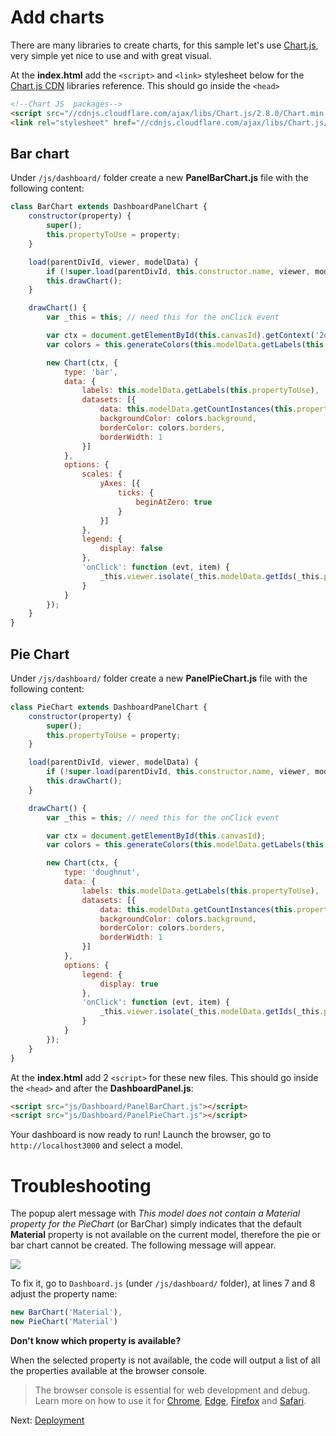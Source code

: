 # Add charts

There are many libraries to create charts, for this sample let's use [Chart.js](https://www.chartjs.org/), very simple yet nice to use and with great visual.

At the **index.html** add the `<script>` and `<link>` stylesheet below for the [Chart.js CDN](https://cdnjs.com/libraries/Chart.js) libraries reference. This should go inside the `<head>` 

```html
<!--Chart JS  packages-->
<script src="//cdnjs.cloudflare.com/ajax/libs/Chart.js/2.8.0/Chart.min.js" ></script>
<link rel="stylesheet" href="//cdnjs.cloudflare.com/ajax/libs/Chart.js/2.8.0/Chart.min.css" />
```

## Bar chart

Under `/js/dashboard/` folder create a new **PanelBarChart.js** file with the following content:

```javascript
class BarChart extends DashboardPanelChart {
    constructor(property) {
        super();
        this.propertyToUse = property;
    }

    load(parentDivId, viewer, modelData) {
        if (!super.load(parentDivId, this.constructor.name, viewer, modelData)) return;
        this.drawChart();
    }

    drawChart() {
        var _this = this; // need this for the onClick event

        var ctx = document.getElementById(this.canvasId).getContext('2d');
        var colors = this.generateColors(this.modelData.getLabels(this.propertyToUse).length);

        new Chart(ctx, {
            type: 'bar',
            data: {
                labels: this.modelData.getLabels(this.propertyToUse),
                datasets: [{
                    data: this.modelData.getCountInstances(this.propertyToUse),
                    backgroundColor: colors.background,
                    borderColor: colors.borders,
                    borderWidth: 1
                }]
            },
            options: {
                scales: {
                    yAxes: [{
                        ticks: {
                            beginAtZero: true
                        }
                    }]
                },
                legend: {
                    display: false
                },
                'onClick': function (evt, item) {
                    _this.viewer.isolate(_this.modelData.getIds(_this.propertyToUse, item[0]._model.label));
                }
            }
        });
    }
}
```

## Pie Chart

Under `/js/dashboard/` folder create a new **PanelPieChart.js** file with the following content:

```javascript
class PieChart extends DashboardPanelChart {
    constructor(property) {
        super();
        this.propertyToUse = property;
    }

    load(parentDivId, viewer, modelData) {
        if (!super.load(parentDivId, this.constructor.name, viewer, modelData)) return;
        this.drawChart();
    }

    drawChart() {
        var _this = this; // need this for the onClick event

        var ctx = document.getElementById(this.canvasId);
        var colors = this.generateColors(this.modelData.getLabels(this.propertyToUse).length);

        new Chart(ctx, {
            type: 'doughnut',
            data: {
                labels: this.modelData.getLabels(this.propertyToUse),
                datasets: [{
                    data: this.modelData.getCountInstances(this.propertyToUse),
                    backgroundColor: colors.background,
                    borderColor: colors.borders,
                    borderWidth: 1
                }]
            },
            options: {
                legend: {
                    display: true
                },
                'onClick': function (evt, item) {
                    _this.viewer.isolate(_this.modelData.getIds(_this.propertyToUse, item[0]._model.label));
                }
            }
        });
    }
}
```

At the **index.html** add 2 `<script>` for these new files. This should go inside the `<head>` and after the **DashboardPanel.js**:

```html
<script src="js/Dashboard/PanelBarChart.js"></script>
<script src="js/Dashboard/PanelPieChart.js"></script>
```

Your dashboard is now ready to run! Launch the browser, go to `http://localhost3000` and select a model.

# Troubleshooting

The popup alert message with *This model does not contain a Material property for the PieChart* (or BarChar) simply indicates that the default **Material** property is not available on the current model, therefore the pie or bar chart cannot be created. The following message will appear.

![](_media/javascript/js_dashboard_propertymissing.png)

To fix it, go to `Dashboard.js` (under `/js/dashboard/` folder), at lines 7 and 8 adjust the property name:

```javascript
new BarChart('Material'),
new PieChart('Material')
```

**Don't know which property is available?**

When the selected property is not available, the code will output a list of all the properties available at the browser console. 

> The browser console is essential for web development and debug. Learn more on how to use it for [Chrome](https://developers.google.com/web/tools/chrome-devtools/console/), [Edge](https://docs.microsoft.com/en-us/microsoft-edge/devtools-guide/console), [Firefox](https://developer.mozilla.org/en-US/docs/Tools/Web_Console/Opening_the_Web_Console) and [Safari](https://developer.apple.com/safari/tools/).

Next: [Deployment](deployment/)